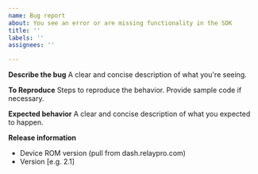 ```yaml
---
name: Bug report
about: You see an error or are missing functionality in the SDK
title: ''
labels: ''
assignees: ''

---
```


**Describe the bug**
A clear and concise description of what you're seeing.

**To Reproduce**
Steps to reproduce the behavior. Provide sample code if necessary. 

**Expected behavior**
A clear and concise description of what you expected to happen.

**Release information**
 - Device ROM version (pull from dash.relaypro.com)
 - Version [e.g. 2.1]
